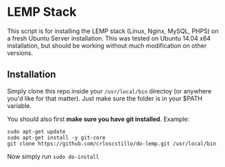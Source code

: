 # LEMP Stack

This script is for installing the LEMP stack (Linux, Nginx, MySQL, PHP5) on a fresh Ubuntu Server installation. This was tested on Ubuntu 14.04 x64 installation, but should be working without much modification on other versions.


## Installation
Simply clone this repo inside your `/usr/local/bin` directoy (or anywhere you'd like for that matter). Just make sure the folder is in your $PATH variable.

You should also first **make sure you have git installed**. Example:

```
sudo apt-get update
sudo apt-get install -y git-core
git clone https://github.com/crloscstillo/do-lemp.git /usr/local/bin
```

Now simply run `sudo do-install`